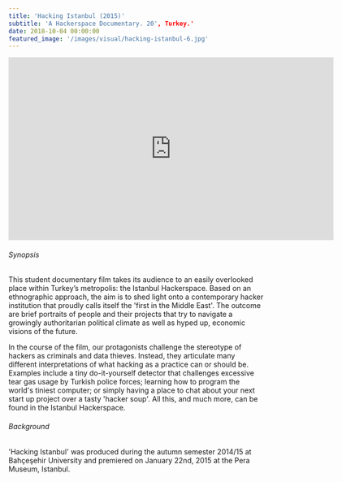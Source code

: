 ```yaml
---
title: 'Hacking Istanbul (2015)'
subtitle: 'A Hackerspace Documentary. 20', Turkey.'
date: 2018-10-04 00:00:00
featured_image: '/images/visual/hacking-istanbul-6.jpg'
---
```


<iframe src="https://player.vimeo.com/video/117663606" width="640" height="360" frameborder="0" webkitallowfullscreen mozallowfullscreen allowfullscreen></iframe>

###### Synopsis
This student documentary film  takes its audience to an easily overlooked place within Turkey’s metropolis: the Istanbul Hackerspace. Based on an ethnographic approach, the aim is to shed light onto a contemporary hacker institution that proudly calls itself the 'first in the Middle East'. The outcome are brief portraits of people and their projects that try to navigate a growingly authoritarian political climate as well as hyped up, economic visions of the future.

In the course of the film, our protagonists challenge the stereotype of hackers as criminals and data thieves. Instead, they articulate many different interpretations of what hacking as a practice can or should be. Examples include a tiny do-it-yourself detector that challenges excessive tear gas usage by Turkish police forces; learning how to program the world's tiniest computer; or simply having a place to chat about your next start up project over a tasty 'hacker soup'. All this, and much more, can be found in the Istanbul Hackerspace.

###### Background
'Hacking Istanbul' was produced during the autumn semester 2014/15 at Bahçeşehir University and premiered on January 22nd, 2015 at the Pera Museum, Istanbul.
